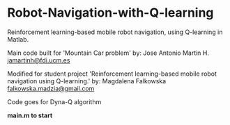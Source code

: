 # Robot-Navigation-with-Q-learning 
Reinforcement learning-based mobile robot navigation, using Q-learning in Matlab.

Main code built for 'Mountain Car problem' by:
Jose Antonio Martin H. <jamartinh@fdi.ucm.es>

Modified for student project 'Reinforcement learning-based mobile 
robot navigation using Q-learning.'  by:
Magdalena Falkowska <falkowska.madzia@gmail.com>

Code goes for Dyna-Q algorithm

**main.m to start**

